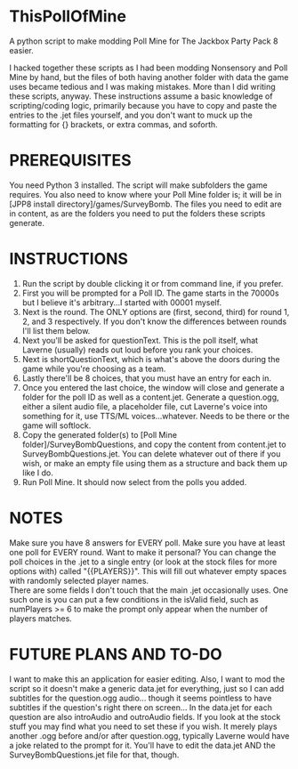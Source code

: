 # ThisPollOfMine
A python script to make modding Poll Mine for The Jackbox Party Pack 8 easier.

I hacked together these scripts as I had been modding Nonsensory and Poll Mine by hand, but the files of both having another folder with data the game uses became tedious and I was making mistakes.  More than I did writing these scripts, anyway.  These instructions assume a basic knowledge of scripting/coding logic, primarily because you have to copy and paste the entries to the .jet files yourself, and you don't want to muck up the formatting for {} brackets, or extra commas, and soforth.

# PREREQUISITES
You need Python 3 installed.  The script will make subfolders the game requires.  You also need to know where your Poll Mine folder is; it will be in [JPP8 install directory]/games/SurveyBomb. The files you need to edit are in content, as are the folders you need to put the folders these scripts generate.

# INSTRUCTIONS
1. Run the script by double clicking it or from command line, if you prefer.
2. First you will be prompted for a Poll ID. The game starts in the 70000s but I believe it's arbitrary...I started with 00001 myself.
3. Next is the round.  The ONLY options are (first, second, third) for round 1, 2, and 3 respectively.  If you don't know the differences between rounds I'll list them below.
4. Next you'll be asked for questionText. This is the poll itself, what Laverne (usually) reads out loud before you rank your choices.
5. Next is shortQuestionText, which is what's above the doors during the game while you're choosing as a team.
6. Lastly there'll be 8 choices, that you must have an entry for each in.
7. Once you entered the last choice, the window will close and generate a folder for the poll ID as well as a content.jet.  Generate a question.ogg, either a silent audio file, a placeholder file, cut Laverne's voice into something for it, use TTS/ML voices...whatever. Needs to be there or the game will softlock.
8. Copy the generated folder(s) to [Poll Mine folder]/SurveyBombQuestions, and copy the content from content.jet to SurveyBombQuestions.jet. You can delete whatever out of there if you wish, or make an empty file using them as a structure and back them up like I do.
9. Run Poll Mine. It should now select from the polls you added.

# NOTES
Make sure you have 8 answers for EVERY poll.
Make sure you have at least one poll for EVERY round.
Want to make it personal? You can change the poll choices in the .jet to a single entry (or look at the stock files for more options with) called "{{PLAYERS}}".  This will fill out whatever empty spaces with randomly selected player names.  
There are some fields I don't touch that the main .jet occasionally uses.  One such one is you can put a few conditions in the isValid field, such as numPlayers >= 6 to make the prompt only appear when the number of players matches.


# FUTURE PLANS AND TO-DO
I want to make this an application for easier editing.  Also, I want to mod the script so it doesn't make a generic data.jet for everything, just so I can add subtitles for the question.ogg audio... though it seems pointless to have subtitles if the question's right there on screen...
In the data.jet for each question are also introAudio and outroAudio fields. If you look at the stock stuff you may find what you need to set these if you wish. It merely plays another .ogg before and/or after question.ogg, typically Laverne would have a joke related to the prompt for it. You'll have to edit the data.jet AND the SurveyBombQuestions.jet file for that, though.
